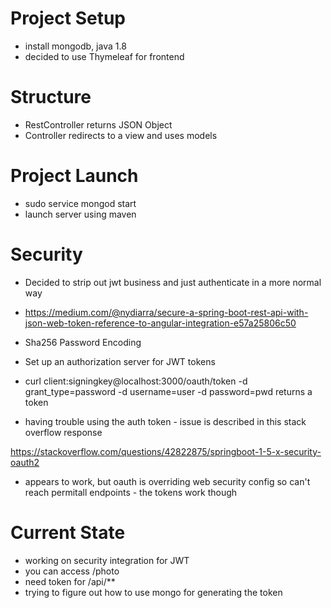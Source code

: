 # Project Setup

- install mongodb, java 1.8
- decided to use Thymeleaf for frontend

# Structure

- RestController returns JSON Object
- Controller redirects to a view and uses models

# Project Launch

- sudo service mongod start
- launch server using maven

# Security

- Decided to strip out jwt business and just authenticate in a more normal way

- https://medium.com/@nydiarra/secure-a-spring-boot-rest-api-with-json-web-token-reference-to-angular-integration-e57a25806c50
- Sha256 Password Encoding
- Set up an authorization server for JWT tokens
- curl client:signingkey@localhost:3000/oauth/token -d grant_type=password -d username=user -d password=pwd returns a token
- having trouble using the auth token - issue is described in this stack overflow response

https://stackoverflow.com/questions/42822875/springboot-1-5-x-security-oauth2

- appears to work, but oauth is overriding web security config so can't reach permitall endpoints - the tokens work though

# Current State

- working on security integration for JWT
- you can access /photo
- need token for /api/**
- trying to figure out how to use mongo for generating the token